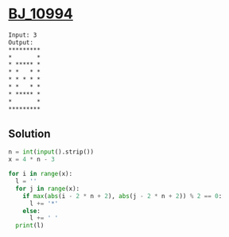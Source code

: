 # [BJ_10994](https://acmicpc.net/problem/10994)



```txt
Input: 3
Output:
*********
*       *
* ***** *
* *   * *
* * * * *
* *   * *
* ***** *
*       *
*********
```

## Solution

```py
n = int(input().strip())
x = 4 * n - 3

for i in range(x):
  l = ''
  for j in range(x):
    if max(abs(i - 2 * n + 2), abs(j - 2 * n + 2)) % 2 == 0:
      l += '*'
    else:
      l += ' '
  print(l)
```
